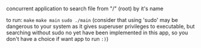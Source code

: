 concurrent application to search file from "/" (root) by it's name 

to run: ```make``` ```make main``` ```sudo ./main``` (consider that using 'sudo' may be dangerous to your system as it gives superuser privileges to executable, but searching without sudo no yet have been implemented in this app, so you don't have a choice if want app to run ```:)```)
